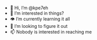 - 👋 Hi, I’m @kpe7eh
- 👀 I’m interested in things? 
- 👁️ I’m currently learning it all
- 🦄 I’m looking to figure it out 
- 📫 Nobody is interested in reaching me

<!---
kpe7eh/kpe7eh is a ✨ special ✨ repository because its `README.md` (this file) appears on your GitHub profile.
You can click the Preview link to take a look at your changes.
--->
